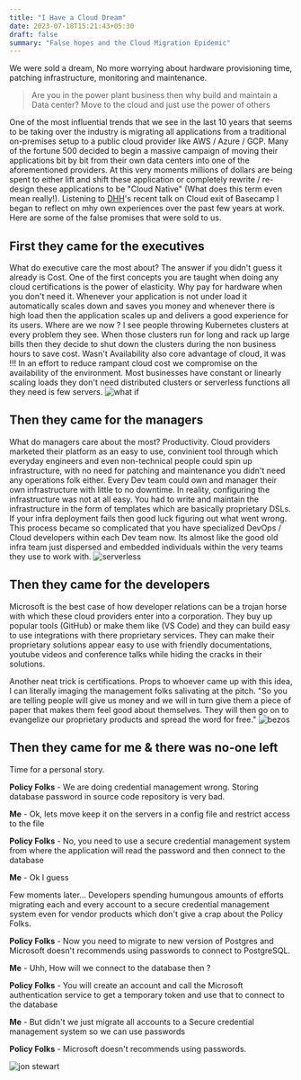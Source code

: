 ```yaml
---
title: "I Have a Cloud Dream"
date: 2023-07-18T15:21:43+05:30
draft: false
summary: "False hopes and the Cloud Migration Epidemic"
---
```


We were sold a dream, No more worrying about hardware provisioning time, patching infrastructure, monitoring and maintenance.
> Are you in the power plant business then why build and maintain a Data center? Move to the cloud and just use the power of others

One of the most influential trends that we see in the last 10 years that seems to be taking over the industry is migrating all applications from a traditional on-premises setup to a public cloud provider like AWS / Azure / GCP. Many of the fortune 500 decided to begin a massive campaign of moving their applications bit by bit from their own data centers into one of the aforementioned providers. At this very moments millions of dollars are being spent to either lift and shift these application or completely rewrite / re-design these applications to be "Cloud Native" (What does this term even mean really!). Listening to [DHH](https://dhh.dk/)'s recent talk on Cloud exit of Basecamp I began to reflect on mhy own experiences over the past few years at work. Here are some of the false promises that were sold to us.

## First they came for the executives

What do executive care the most about? The answer if you didn't guess it already is Cost. One of the first concepts you are taught when doing any cloud certifications is the power of elasticity. Why pay for hardware when you don't need it. Whenever your application is not under load it automatically scales down and saves you money and whenever there is high load then the application scales up and delivers a good experience for its users. Where are we now ? I see people throwing Kubernetes clusters at every problem they see. When those clusters run for long and rack up large bills then they decide to shut down the clusters during the non business hours to save cost. Wasn't Availability also core advantage of cloud, it was !!! In an effort to reduce rampant cloud cost we compromise on the availability of the environment. Most businesses have constant or linearly scaling loads they don't need distributed clusters or serverless functions all they need is few servers.
![what if](/wait-what.gif)


## Then they came for the managers

What do managers care about the most? Productivity. Cloud providers marketed their platform as an easy to use, convinient tool through which everyday engineers and even non-technical people could spin up infrastructure, with no need for patching and maintenance you didn't need any operations folk either. Every Dev team could own and manager their own infrastructure with little to no downtime. In reality, configuring the infrastructure was not at all easy. You had to write and maintain the infrastructure in the form of templates which are basically proprietary DSLs. If your infra deployment fails then good luck figuring out what went wrong. This process became so complicated that you have specialized DevOps / Cloud developers within each Dev team now. Its almost like the good old infra team just dispersed and embedded individuals within the very teams they use to work with.
![serverless](/serverless.jpg)

## Then they came for the developers

Microsoft is the best case of how developer relations can be a trojan horse with which these cloud providers enter into a corporation. They buy up popular tools (GitHub) or make them like (VS Code) and they can build easy to use integrations with there proprietary services. They can make their proprietary solutions appear easy to use with friendly documentations, youtube videos and conference talks while hiding the cracks in their solutions.

Another neat trick is certifications. Props to whoever came up with this idea, I can literally imaging the management folks salivating at the pitch. "So you are telling people will give us money and we will in turn give them a piece of paper that makes them feel good about themselves. They will then go on to evangelize our proprietary products and spread the word for free." 
![bezos](/bezos.webp)

## Then they came for me & there was no-one left

Time for a personal story.

**Policy Folks** - We are doing credential management wrong. Storing database password in source code repository is very bad.

**Me** - Ok, lets move keep it on the servers in a config file and restrict access to the file

**Policy Folks** - No, you need to use a secure credential management system from where the application will read the password and then connect to the database

**Me** - Ok I guess

Few moments later... Developers spending humungous amounts of efforts migrating each and every account to a secure credential management system even for vendor products which don't give a crap about the Policy Folks.

**Policy Folks** - Now you need to migrate to new version of Postgres and Microsoft doesn't recommends using passwords to connect to PostgreSQL.

**Me** - Uhh, How will we connect to the database then ?

**Policy Folks** - You will create an account and call the Microsoft authentication service to get a temporary token and use that to connect to the database

**Me** - But didn't we just migrate all accounts to a Secure credential management system so we can use passwords

**Policy Folks** - Microsoft doesn't recommends using passwords.

![jon stewart](/mindblown-jonstewart.gif)